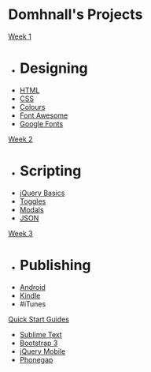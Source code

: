 <head>
<script type="text/javascript" src="//ajax.googleapis.com/ajax/libs/jquery/1.9.1/jquery.min.js"></script>
<script type="text/javascript" src="//cdnjs.cloudflare.com/ajax/libs/gist-embed/2.1/gist-embed.min.js"></script>



</head>

# Domhnall's Projects

[Week 1]()

  * # Designing
  * [HTML](inTheBeginningWasTheNet.md)
  * [CSS](doingItWithStyle.md)
  * [Colours](colours.md)
  * [Font Awesome](fontawesome.md)
  * [Google Fonts](googlefonts.md)


[Week 2]()

  * # Scripting
  * [jQuery Basics](jQuery.md)
  * [Toggles](toggles.md)
  * [Modals](modals.md)
  * [JSON](json.md)

[Week 3]()

  * # Publishing
  * [Android](playstore.md)
  * [Kindle](amazon.md)
  * #iTunes

[Quick Start Guides]()

 * [Sublime Text](sublime.md)
 * [Bootstrap 3](bootstrap.md)
 * [jQuery Mobile](jqm.md)
 * [Phonegap](phonegap.md)


